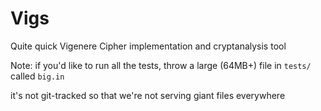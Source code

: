 Vigs
====

Quite quick Vigenere Cipher implementation and cryptanalysis tool

Note: if you'd like to run all the tests, throw a large (64MB+) file in `tests/` called `big.in`

it's not git-tracked so that we're not serving giant files everywhere
